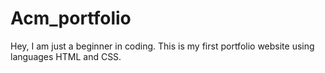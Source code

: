 # Acm_portfolio
Hey, 
I am just a beginner in coding. This is my first portfolio website using languages HTML and CSS.
